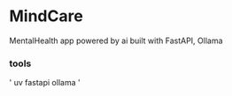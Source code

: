 # MindCare
MentalHealth app powered by ai built with FastAPI, Ollama 

### tools 
'
uv
fastapi
ollama
'
